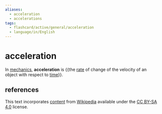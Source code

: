 ```yaml
---
aliases:
  - acceleration
  - accelerations
tags:
  - flashcard/active/general/acceleration
  - language/in/English
---
```


# acceleration

In [mechanics](mechanics.md), __acceleration__ is {{the [rate](rate%20(mathematics).md) of change of the velocity of an object with respect to [time](time.md)}}. <!--SR:!2024-09-07,39,290-->

## references

This text incorporates [content](https://en.wikipedia.org/wiki/acceleration) from [Wikipedia](Wikipedia.md) available under the [CC BY-SA 4.0](https://creativecommons.org/licenses/by-sa/4.0/) license.
